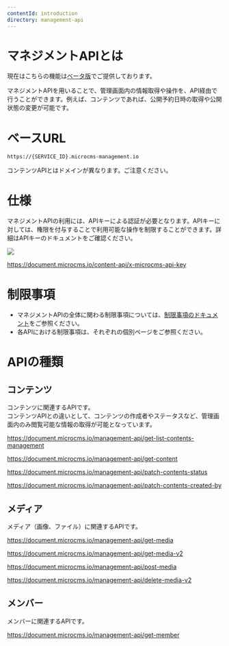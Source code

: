 ```yaml
---
contentId: introduction
directory: management-api
---
```


# マネジメントAPIとは

現在はこちらの機能は[ベータ版](/manual/limitations#h0f65c647eb)でご提供しております。

マネジメントAPIを用いることで、管理画面内の情報取得や操作を、API経由で行うことができます。例えば、コンテンツであれば、公開予約日時の取得や公開状態の変更が可能です。

ベースURL
======

`https://{SERVICE_ID}.microcms-management.io`

コンテンツAPIとはドメインが異なります。ご注意ください。

仕様
==

マネジメントAPIの利用には、APIキーによる認証が必要となります。APIキーに対しては、権限を付与することで利用可能な操作を制限することができます。詳細はAPIキーのドキュメントをご確認ください。  
  
![](https://images.microcms-assets.io/assets/d6af1616730544a596d299c20834f460/8f49ea4453424ccfa4ff43f2a2b553d1/CleanShot%202024-01-24%20at%2010.47.30.png)

https://document.microcms.io/content-api/x-microcms-api-key

制限事項
====

*   マネジメントAPIの全体に関わる制限事項については、[制限事項のドキュメント](https://document.microcms.io/manual/limitations#h0f65c647eb)をご参照ください。
*   各APIにおける制限事項は、それぞれの個別ページをご参照ください。

APIの種類
======

コンテンツ
-----

コンテンツに関連するAPIです。  
コンテンツAPIとの違いとして、コンテンツの作成者やステータスなど、管理画面内のみ閲覧可能な情報の取得が可能となっています。

https://document.microcms.io/management-api/get-list-contents-management

https://document.microcms.io/management-api/get-content

https://document.microcms.io/management-api/patch-contents-status

https://document.microcms.io/management-api/patch-contents-created-by

メディア
----

メディア（画像、ファイル）に関連するAPIです。

https://document.microcms.io/management-api/get-media

https://document.microcms.io/management-api/get-media-v2

https://document.microcms.io/management-api/post-media

https://document.microcms.io/management-api/delete-media-v2

メンバー
----

メンバーに関連するAPIです。

https://document.microcms.io/management-api/get-member